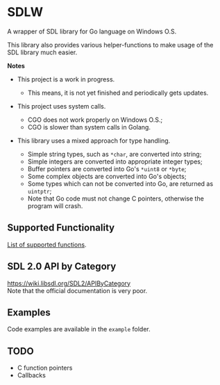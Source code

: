 # SDLW

A wrapper of SDL library for Go language on Windows O.S.

This library also provides various helper-functions to make usage of the SDL 
library much easier.

**Notes**

* This project is a work in progress.  
  * This means, it is not yet finished and periodically gets updates.


* This project uses system calls.
  * CGO does not work properly on Windows O.S.;
  * CGO is slower than system calls in Golang.


* This library uses a mixed approach for type handling.
  * Simple string types, such as `*char`, are converted into string;
  * Simple integers are converted into appropriate integer types;
  * Buffer pointers are converted into Go's `*uint8` or `*byte`;
  * Some complex objects are converted into Go's objects;
  * Some types which can not be converted into Go, are returned as `uintptr`;
  * Note that Go code must not change C pointers, otherwise the program will 
crash.

## Supported Functionality
[List of supported functions](./Functionality.md).

## SDL 2.0 API by Category
https://wiki.libsdl.org/SDL2/APIByCategory  
Note that the official documentation is very poor.

## Examples
Code examples are available in the `example` folder.

## TODO
* C function pointers
* Callbacks
